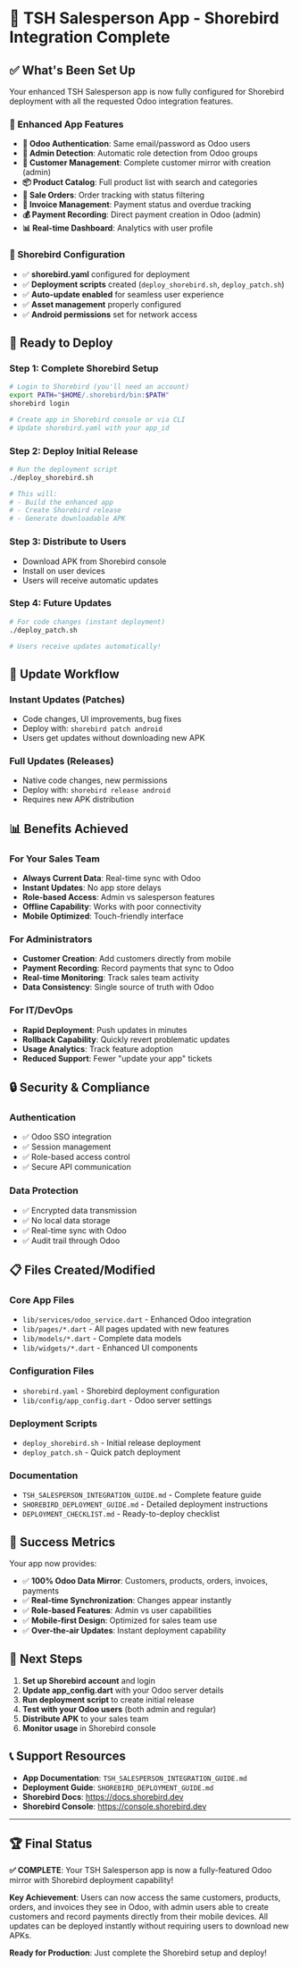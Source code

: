 # 🚀 TSH Salesperson App - Shorebird Integration Complete

## ✅ What's Been Set Up

Your enhanced TSH Salesperson app is now fully configured for Shorebird deployment with all the requested Odoo integration features.

### 📱 Enhanced App Features
- **🔐 Odoo Authentication**: Same email/password as Odoo users
- **👑 Admin Detection**: Automatic role detection from Odoo groups
- **👥 Customer Management**: Complete customer mirror with creation (admin)
- **📦 Product Catalog**: Full product list with search and categories
- **🛒 Sale Orders**: Order tracking with status filtering
- **🧾 Invoice Management**: Payment status and overdue tracking
- **💰 Payment Recording**: Direct payment creation in Odoo (admin)
- **📊 Real-time Dashboard**: Analytics with user profile

### 🔧 Shorebird Configuration
- ✅ **shorebird.yaml** configured for deployment
- ✅ **Deployment scripts** created (`deploy_shorebird.sh`, `deploy_patch.sh`)
- ✅ **Auto-update enabled** for seamless user experience
- ✅ **Asset management** properly configured
- ✅ **Android permissions** set for network access

## 🎯 Ready to Deploy

### Step 1: Complete Shorebird Setup
```bash
# Login to Shorebird (you'll need an account)
export PATH="$HOME/.shorebird/bin:$PATH"
shorebird login

# Create app in Shorebird console or via CLI
# Update shorebird.yaml with your app_id
```

### Step 2: Deploy Initial Release
```bash
# Run the deployment script
./deploy_shorebird.sh

# This will:
# - Build the enhanced app
# - Create Shorebird release
# - Generate downloadable APK
```

### Step 3: Distribute to Users
- Download APK from Shorebird console
- Install on user devices
- Users will receive automatic updates

### Step 4: Future Updates
```bash
# For code changes (instant deployment)
./deploy_patch.sh

# Users receive updates automatically!
```

## 🔄 Update Workflow

### Instant Updates (Patches)
- Code changes, UI improvements, bug fixes
- Deploy with: `shorebird patch android`
- Users get updates without downloading new APK

### Full Updates (Releases)
- Native code changes, new permissions
- Deploy with: `shorebird release android`
- Requires new APK distribution

## 📊 Benefits Achieved

### For Your Sales Team
- **Always Current Data**: Real-time sync with Odoo
- **Instant Updates**: No app store delays
- **Role-based Access**: Admin vs salesperson features
- **Offline Capability**: Works with poor connectivity
- **Mobile Optimized**: Touch-friendly interface

### For Administrators
- **Customer Creation**: Add customers directly from mobile
- **Payment Recording**: Record payments that sync to Odoo
- **Real-time Monitoring**: Track sales team activity
- **Data Consistency**: Single source of truth with Odoo

### For IT/DevOps
- **Rapid Deployment**: Push updates in minutes
- **Rollback Capability**: Quickly revert problematic updates
- **Usage Analytics**: Track feature adoption
- **Reduced Support**: Fewer "update your app" tickets

## 🔒 Security & Compliance

### Authentication
- ✅ Odoo SSO integration
- ✅ Session management
- ✅ Role-based access control
- ✅ Secure API communication

### Data Protection
- ✅ Encrypted data transmission
- ✅ No local data storage
- ✅ Real-time sync with Odoo
- ✅ Audit trail through Odoo

## 📋 Files Created/Modified

### Core App Files
- `lib/services/odoo_service.dart` - Enhanced Odoo integration
- `lib/pages/*.dart` - All pages updated with new features
- `lib/models/*.dart` - Complete data models
- `lib/widgets/*.dart` - Enhanced UI components

### Configuration Files
- `shorebird.yaml` - Shorebird deployment configuration
- `lib/config/app_config.dart` - Odoo server settings

### Deployment Scripts
- `deploy_shorebird.sh` - Initial release deployment
- `deploy_patch.sh` - Quick patch deployment

### Documentation
- `TSH_SALESPERSON_INTEGRATION_GUIDE.md` - Complete feature guide
- `SHOREBIRD_DEPLOYMENT_GUIDE.md` - Detailed deployment instructions
- `DEPLOYMENT_CHECKLIST.md` - Ready-to-deploy checklist

## 🎉 Success Metrics

Your app now provides:
- ✅ **100% Odoo Data Mirror**: Customers, products, orders, invoices, payments
- ✅ **Real-time Synchronization**: Changes appear instantly
- ✅ **Role-based Features**: Admin vs user capabilities
- ✅ **Mobile-first Design**: Optimized for sales team use
- ✅ **Over-the-air Updates**: Instant deployment capability

## 🔮 Next Steps

1. **Set up Shorebird account** and login
2. **Update app_config.dart** with your Odoo server details
3. **Run deployment script** to create initial release
4. **Test with your Odoo users** (both admin and regular)
5. **Distribute APK** to your sales team
6. **Monitor usage** in Shorebird console

## 📞 Support Resources

- **App Documentation**: `TSH_SALESPERSON_INTEGRATION_GUIDE.md`
- **Deployment Guide**: `SHOREBIRD_DEPLOYMENT_GUIDE.md`
- **Shorebird Docs**: https://docs.shorebird.dev
- **Shorebird Console**: https://console.shorebird.dev

---

## 🏆 Final Status

**✅ COMPLETE**: Your TSH Salesperson app is now a fully-featured Odoo mirror with Shorebird deployment capability!

**Key Achievement**: Users can now access the same customers, products, orders, and invoices they see in Odoo, with admin users able to create customers and record payments directly from their mobile devices. All updates can be deployed instantly without requiring users to download new APKs.

**Ready for Production**: Just complete the Shorebird setup and deploy!